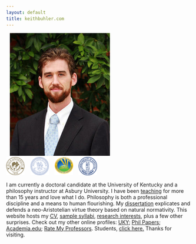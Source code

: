 ```yaml
---
layout: default
title: keithbuhler.com
--- 
```


<div class="left-container" align="left">
<img src="/img/keithbuhler-golden.png" alt="Keith Buhler" hspace="10px" >  
<br>
<img src="/img/seal-biola.png" alt="Biola" height="50" width="50"> &nbsp;&nbsp; <img src="/img/seal-thi.png" alt="Torrey Honors" height="50" width="50"> &nbsp;&nbsp; <img src="/img/seal-balamand.png" alt="Balamand" height="50" width="50">  &nbsp;&nbsp; <img src="/img/seal-uk.png" alt="Kentucky" height="50" width="50">  
</div>

<div class="right-container">

I am currently a doctoral candidate at the University of Kentucky and a philosophy instructor at Asbury University. I have been [teaching](/teaching) for more than 15 years and love what I do. Philosophy is both a professional discipline and a means to human flourishing. My [dissertation](/research) explicates and defends a neo-Aristotelian virtue theory based on natural normativity. This website hosts my [CV](/Buhler-CV), [sample syllabi](/teaching), [research interests](/research), plus a few other surprises. Check out my other online profiles: [UKY](https://philosophy.as.uky.edu/users/kebu226);  [Phil Papers](http://philpapers.org/profile/47267); [Academia.edu](https://uky.academia.edu/KeithBuhler); [Rate My Professors](http://www.ratemyprofessors.com/ShowRatings.jsp?tid=1822771). Students, [click here.](/philosophy) Thanks for visiting.

</div>
